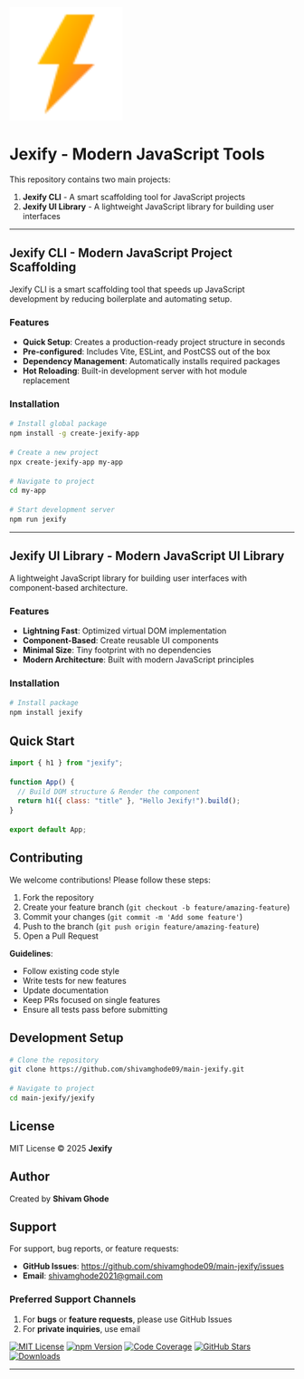 <img src="./jexify.svg" alt="Jely Logo" width="200">

# Jexify - Modern JavaScript Tools

This repository contains two main projects:

1. **Jexify CLI** - A smart scaffolding tool for JavaScript projects
2. **Jexify UI Library** - A lightweight JavaScript library for building user interfaces

---

## Jexify CLI - Modern JavaScript Project Scaffolding

Jexify CLI is a smart scaffolding tool that speeds up JavaScript development by reducing boilerplate and automating setup.

### Features

- **Quick Setup**: Creates a production-ready project structure in seconds
- **Pre-configured**: Includes Vite, ESLint, and PostCSS out of the box
- **Dependency Management**: Automatically installs required packages
- **Hot Reloading**: Built-in development server with hot module replacement

### Installation

```bash
# Install global package
npm install -g create-jexify-app

# Create a new project
npx create-jexify-app my-app

# Navigate to project
cd my-app

# Start development server
npm run jexify
```

---

## Jexify UI Library - Modern JavaScript UI Library

A lightweight JavaScript library for building user interfaces with component-based architecture.

### Features

- **Lightning Fast**: Optimized virtual DOM implementation
- **Component-Based**: Create reusable UI components
- **Minimal Size**: Tiny footprint with no dependencies
- **Modern Architecture**: Built with modern JavaScript principles

### Installation

```bash
# Install package
npm install jexify
```

## Quick Start

```javascript
import { h1 } from "jexify";

function App() {
  // Build DOM structure & Render the component
  return h1({ class: "title" }, "Hello Jexify!").build();
}

export default App;
```

## Contributing

We welcome contributions! Please follow these steps:

1. Fork the repository
2. Create your feature branch (`git checkout -b feature/amazing-feature`)
3. Commit your changes (`git commit -m 'Add some feature'`)
4. Push to the branch (`git push origin feature/amazing-feature`)
5. Open a Pull Request

**Guidelines**:

- Follow existing code style
- Write tests for new features
- Update documentation
- Keep PRs focused on single features
- Ensure all tests pass before submitting

## Development Setup

```bash
# Clone the repository
git clone https://github.com/shivamghode09/main-jexify.git

# Navigate to project
cd main-jexify/jexify
```

## License

MIT License © 2025 **Jexify**

## Author

Created by **Shivam Ghode**

## Support

For support, bug reports, or feature requests:

- **GitHub Issues**: https://github.com/shivamghode09/main-jexify/issues
- **Email**: shivamghode2021@gmail.com

### Preferred Support Channels

1. For **bugs** or **feature requests**, please use GitHub Issues
2. For **private inquiries**, use email

[![MIT License](https://img.shields.io/badge/License-MIT-blue.svg)](https://opensource.org/licenses/MIT)
[![npm Version](https://img.shields.io/npm/v/main-jexify)](https://www.npmjs.com/package/main-jexify)
[![Code Coverage](https://img.shields.io/codecov/c/github/shivamghode09/main-jexify)](https://codecov.io/gh/shivamghode09/main-jexify)
[![GitHub Stars](https://img.shields.io/github/stars/shivamghode09/main-jexify)](https://github.com/shivamghode09/main-jexify/stargazers)
[![Downloads](https://img.shields.io/npm/dt/main-jexify)](https://www.npmjs.com/package/main-jexify)

---
